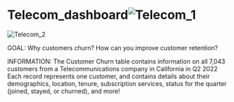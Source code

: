 # Telecom_dashboard![Telecom_1](https://user-images.githubusercontent.com/58599482/229754032-4a16c6cf-9e71-4337-9471-38cf15d2f8c3.png)
![Telecom_2](https://user-images.githubusercontent.com/58599482/229754055-97342f4a-0dc6-44f7-bd96-2a175ba9891e.png)


GOAL:
Why customers churn?
How can you improve customer retention?

INFORMATION:
The Customer Churn table contains information on all 7,043 customers 
from a Telecommunications company in California in Q2 2022
Each record represents one customer, and contains details about their demographics, location, tenure, 
subscription services, status for the quarter (joined, stayed, or churned), and more!
